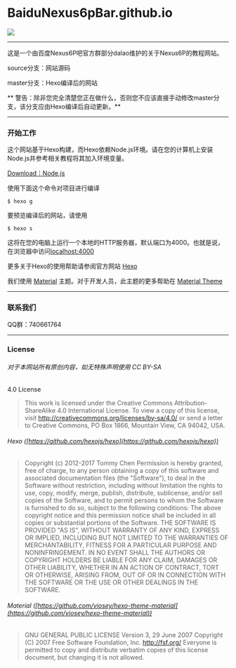 # BaiduNexus6pBar.github.io

![](https://travis-ci.org/Nexus6pBar/Nexus6pBar.github.io.svg?branch=source)

-------

这是一个由百度Nexus6P吧官方群部分dalao维护的关于Nexus6P的教程网站。

source分支：网站源码

master分支：Hexo编译后的网站

 ** 警告：除非您完全清楚您正在做什么，否则您不应该直接手动修改master分支，该分支应由Hexo编译后自动更新。**

-------

### 开始工作

这个网站基于Hexo构建，而Hexo依赖Node.js环境。请在您的计算机上安装Node.js并参考相关教程将其加入环境变量。

[Download｜Node.js](https://nodejs.org/en/download/)

使用下面这个命令对项目进行编译

```
$ hexo g
```

要预览编译后的网站，请使用

```
$ hexo s
```

这将在您的电脑上运行一个本地的HTTP服务器，默认端口为4000。也就是说，在浏览器中访问[localhost:4000](localhost:4000)

更多关于Hexo的使用帮助请参阅官方网站 [Hexo](http://hexo.io/zh-cn)

我们使用 [Material](https://github.com/viosey/hexo-theme-material) 主题。对于开发人员，此主题的更多帮助在 [Material Theme](https://neko-dev.github.io/material-theme-docs/#/)

-------

### 联系我们

QQ群：740661764

-------

### License

###### 对于本网站所有原创内容，如无特殊声明使用 CC BY-SA 
4.0 License
 
> This work is licensed under the Creative Commons Attribution-ShareAlike 4.0 International License. To view a copy of this license, visit http://creativecommons.org/licenses/by-sa/4.0/ or send a letter to Creative Commons, PO Box 1866, Mountain View, CA 94042, USA. 

 

###### Hexo ([https://github.com/hexojs/hexo](https://github.com/hexojs/hexo))
>Copyright (c) 2012-2017 Tommy Chen
>Permission is hereby granted, free of charge, to any person obtaining a copy of this software and associated documentation files (the "Software"), to deal in the Software without restriction, including without limitation the rights to use, copy, modify, merge, publish, distribute, sublicense, and/or sell copies of the Software, and to permit persons to whom the Software is furnished to do so, subject to the following conditions: 
>The above copyright notice and this permission notice shall be included in all copies or substantial portions of the Software. 
>THE SOFTWARE IS PROVIDED "AS IS", WITHOUT WARRANTY OF ANY KIND, EXPRESS OR IMPLIED, INCLUDING BUT NOT LIMITED TO THE WARRANTIES OF MERCHANTABILITY, FITNESS FOR A PARTICULAR PURPOSE AND NONINFRINGEMENT. IN NO EVENT SHALL THE AUTHORS OR COPYRIGHT HOLDERS BE LIABLE FOR ANY CLAIM, DAMAGES OR OTHER LIABILITY, WHETHER IN AN ACTION OF CONTRACT, TORT OR OTHERWISE, ARISING FROM, OUT OF OR IN CONNECTION WITH THE SOFTWARE OR THE USE OR OTHER DEALINGS IN THE SOFTWARE.

 

###### Material ([https://github.com/viosey/hexo-theme-material](https://github.com/viosey/hexo-theme-material))
> GNU GENERAL PUBLIC LICENSE
> Version 3, 29 June 2007
>Copyright (C) 2007 Free Software Foundation, Inc. <http://fsf.org/> Everyone is permitted to copy and distribute
 >verbatim copies of this license document, but changing it is not allowed. 
